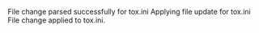 File change parsed successfully for tox.ini
Applying file update for tox.ini
File change applied to tox.ini.
